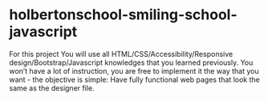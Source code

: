 # holbertonschool-smiling-school-javascript
For this project You will use all HTML/CSS/Accessibility/Responsive design/Bootstrap/Javascript knowledges that you learned previously.  You won’t have a lot of instruction, you are free to implement it the way that you want - the objective is simple: Have fully functional web pages that look the same as the designer file.  
